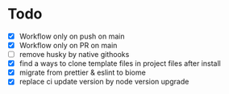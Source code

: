 # Todo
- [x] Workflow only on push on main
- [x] Workflow only on PR on main
- [ ] remove husky by native githooks
- [x] find a ways to clone template files in project files after install
- [x] migrate from prettier & eslint to biome
- [x] replace ci update version by node version upgrade